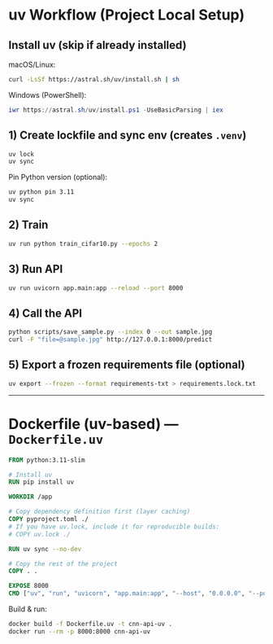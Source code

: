 # uv Workflow (Project Local Setup)

## Install uv (skip if already installed)
macOS/Linux:
```bash
curl -LsSf https://astral.sh/uv/install.sh | sh
```
Windows (PowerShell):
```powershell
iwr https://astral.sh/uv/install.ps1 -UseBasicParsing | iex
```

## 1) Create lockfile and sync env (creates `.venv`)
```bash
uv lock
uv sync
```
Pin Python version (optional):
```bash
uv python pin 3.11
uv sync
```

## 2) Train
```bash
uv run python train_cifar10.py --epochs 2
```

## 3) Run API
```bash
uv run uvicorn app.main:app --reload --port 8000
```

## 4) Call the API
```bash
python scripts/save_sample.py --index 0 --out sample.jpg
curl -F "file=@sample.jpg" http://127.0.0.1:8000/predict
```

## 5) Export a frozen requirements file (optional)
```bash
uv export --frozen --format requirements-txt > requirements.lock.txt
```

---

# Dockerfile (uv-based) — `Dockerfile.uv`
```dockerfile
FROM python:3.11-slim

# Install uv
RUN pip install uv

WORKDIR /app

# Copy dependency definition first (layer caching)
COPY pyproject.toml ./
# If you have uv.lock, include it for reproducible builds:
# COPY uv.lock ./

RUN uv sync --no-dev

# Copy the rest of the project
COPY . .

EXPOSE 8000
CMD ["uv", "run", "uvicorn", "app.main:app", "--host", "0.0.0.0", "--port", "8000"]
```

Build & run:
```bash
docker build -f Dockerfile.uv -t cnn-api-uv .
docker run --rm -p 8000:8000 cnn-api-uv
```
